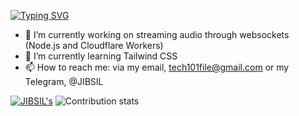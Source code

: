 [![Typing SVG](https://readme-typing-svg.herokuapp.com?lines=Hi!+I'm+JIBSIL!+%F0%9F%91%8B;%E2%9A%A1++I+code+JavaScript+and+Node.js+%E2%9A%A1+)](https://git.io/typing-svg)
- 🔭 I’m currently working on streaming audio through websockets (Node.js and Cloudflare Workers)
- 🌱 I’m currently learning Tailwind CSS
- 📫 How to reach me: via my email, tech101file@gmail.com or my Telegram, @JIBSIL

[![JIBSIL's](https://github-readme-stats.vercel.app/api?username=jibsil&theme=react)](https://github.com/anuraghazra/github-readme-stats) ![Contribution stats](https://github-readme-streak-stats.herokuapp.com/?user=JIBSIL&theme=react&border=61dafb&hide_border=true)
